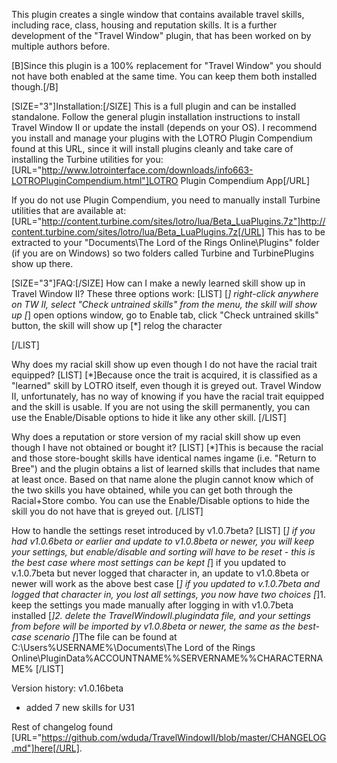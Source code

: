 This plugin creates a single window that contains available travel skills, including race, class, housing and reputation skills. It is a further development of the "Travel Window" plugin, that has been worked on by multiple authors before.

[B]Since this plugin is a 100% replacement for "Travel Window" you should not have both enabled at the same time. You can keep them both installed though.[/B]

[SIZE="3"]Installation:[/SIZE]
This is a full plugin and can be installed standalone. Follow the general plugin installation instructions to install Travel Window II or update the install (depends on your OS).
I recommend you install and manage your plugins with the LOTRO Plugin Compendium found at this URL, since it will install plugins cleanly and take care of installing the Turbine utilities for you: [URL="http://www.lotrointerface.com/downloads/info663-LOTROPluginCompendium.html"]LOTRO Plugin Compendium App[/URL]

If you do not use Plugin Compendium, you need to manually install Turbine utilities that are available at:
[URL="http://content.turbine.com/sites/lotro/lua/Beta_LuaPlugins.7z"]http://content.turbine.com/sites/lotro/lua/Beta_LuaPlugins.7z[/URL]
This has to be extracted to your "Documents\The Lord of the Rings Online\Plugins" folder (if you are on Windows) so two folders called Turbine and TurbinePlugins show up there.

[SIZE="3"]FAQ:[/SIZE]
How can I make a newly learned skill show up in Travel Window II?
These three options work:
[LIST]
[*] right-click anywhere on TW II, select "Check untrained skills" from the menu, the skill will show up
[*] open options window, go to Enable tab, click "Check untrained skills" button, the skill will show up
[*] relog the character

[/LIST]

Why does my racial skill show up even though I do not have the racial trait equipped?
[LIST]
[*]Because once the trait is acquired, it is classified as a "learned" skill by LOTRO itself, even though it is greyed out. Travel Window II, unfortunately, has no way of knowing if you have the racial trait equipped and the skill is usable. If you are not using the skill permanently, you can use the Enable/Disable options to hide it like any other skill.
[/LIST]

Why does a reputation or store version of my racial skill show up even though I have not obtained or bought it?
[LIST]
[*]This is because the racial and those store-bought skills have identical names ingame (i.e. "Return to Bree") and the plugin obtains a list of learned skills that includes that name at least once. Based on that name alone the plugin cannot know which of the two skills you have obtained, while you can get both through the Racial+Store combo. You can use the Enable/Disable options to hide the skill you do not have that is greyed out.
[/LIST]

How to handle the settings reset introduced by v1.0.7beta?
[LIST]
[*] if you had v1.0.6beta or earlier and update to v1.0.8beta or newer, you will keep your settings, but enable/disable and sorting will have to be reset - this is the best case where most settings can be kept
[*] if you updated to v.1.0.7beta but never logged that character in, an update to v1.0.8beta or newer will work as the above best case
[*] if you updated to v.1.0.7beta and logged that character in, you lost all settings, you now have two choices
[*]1. keep the settings you made manually after logging in with v1.0.7beta installed
[*]2. delete the TravelWindowII.plugindata file, and your settings from before will be imported by v1.0.8beta or newer, the same as the best-case scenario
[*]The file can be found at C:\Users\%USERNAME%\Documents\The Lord of the Rings Online\PluginData\%ACCOUNTNAME%\%SERVERNAME%\%CHARACTERNAME%
[/LIST]

Version history:
v1.0.16beta
- added 7 new skills for U31

Rest of changelog found [URL="https://github.com/wduda/TravelWindowII/blob/master/CHANGELOG.md"]here[/URL].